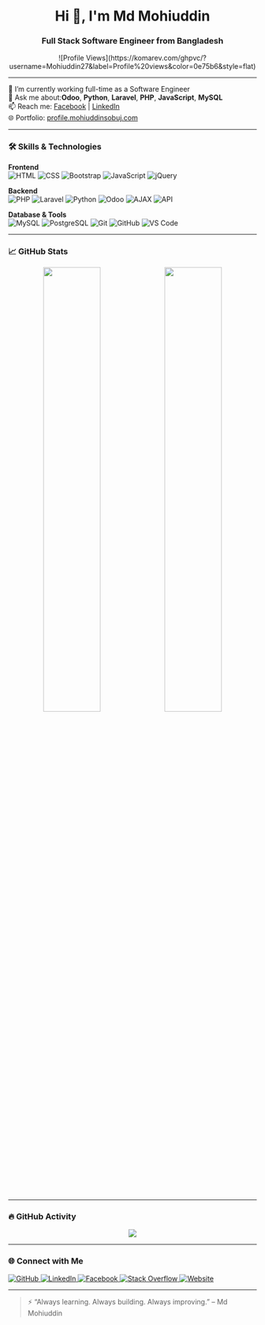 <h1 align="center">Hi 👋, I'm Md Mohiuddin</h1>
<h3 align="center">Full Stack Software Engineer from Bangladesh</h3>

<p align="center">
 ![Profile Views](https://komarev.com/ghpvc/?username=Mohiuddin27&label=Profile%20views&color=0e75b6&style=flat)

</p>

---

🔭 I’m currently working full-time as a Software Engineer   
💬 Ask me about:**Odoo**, **Python**, **Laravel**, **PHP**, **JavaScript**, **MySQL**  
📫 Reach me: [Facebook](https://www.facebook.com/mohiuddin.sobuj.1426) | [LinkedIn](https://www.linkedin.com/in/md-mohiuddin-700a0019a/)  
🌐 Portfolio: [profile.mohiuddinsobuj.com](http://profile.mohiuddinsobuj.com/)

---

### 🛠️ Skills & Technologies

**Frontend**  
![HTML](https://img.shields.io/badge/-HTML5-E34F26?style=flat-square&logo=html5&logoColor=white)
![CSS](https://img.shields.io/badge/-CSS3-1572B6?style=flat-square&logo=css3)
![Bootstrap](https://img.shields.io/badge/-Bootstrap-563D7C?style=flat-square&logo=bootstrap)
![JavaScript](https://img.shields.io/badge/-JavaScript-F7DF1E?style=flat-square&logo=javascript&logoColor=black)
![jQuery](https://img.shields.io/badge/-jQuery-0769AD?style=flat-square&logo=jquery)

**Backend**  
![PHP](https://img.shields.io/badge/-PHP-777BB4?style=flat-square&logo=php&logoColor=white)
![Laravel](https://img.shields.io/badge/-Laravel-F55247?style=flat-square&logo=laravel&logoColor=white)
![Python](https://img.shields.io/badge/-Python-3776AB?style=flat-square&logo=python&logoColor=white)
![Odoo](https://img.shields.io/badge/-Odoo-714B67?style=flat-square&logo=odoo&logoColor=white)
![AJAX](https://img.shields.io/badge/-AJAX-005C84?style=flat-square&logoColor=white)
![API](https://img.shields.io/badge/-REST%20API-218c74?style=flat-square)

**Database & Tools**  
![MySQL](https://img.shields.io/badge/-MySQL-005C84?style=flat-square&logo=mysql)
![PostgreSQL](https://img.shields.io/badge/-PostgreSQL-336791?style=flat-square&logo=postgresql&logoColor=white)
![Git](https://img.shields.io/badge/-Git-F05032?style=flat-square&logo=git)
![GitHub](https://img.shields.io/badge/-GitHub-181717?style=flat-square&logo=github)
![VS Code](https://img.shields.io/badge/-VSCode-007ACC?style=flat-square&logo=visual-studio-code)


---

### 📈 GitHub Stats

<p align="center">
  <img src="https://github-readme-stats.vercel.app/api?username=Mohiuddin27&show_icons=true&theme=default" width="48%" />
  <img src="https://github-readme-stats.vercel.app/api/top-langs/?username=Mohiuddin27&layout=compact&theme=default" width="48%" />
</p>

---

### 🔥 GitHub Activity

<p align="center">
  <img src="https://activity-graph.herokuapp.com/graph?username=Mohiuddin27&theme=github" />
</p>

---

### 🌐 Connect with Me

<p align="left">
  <a href="https://github.com/Mohiuddin27" target="_blank">
    <img alt="GitHub" src="https://img.shields.io/badge/GitHub-%23181717.svg?&style=for-the-badge&logo=github&logoColor=white" />
  </a>
  <a href="https://www.linkedin.com/in/md-mohiuddin-700a0019a/" target="_blank">
    <img alt="LinkedIn" src="https://img.shields.io/badge/LinkedIn-%230077B5.svg?&style=for-the-badge&logo=linkedin&logoColor=white" />
  </a>
  <a href="https://www.facebook.com/mohiuddin.sobuj.1426" target="_blank">
    <img alt="Facebook" src="https://img.shields.io/badge/Facebook-%231877F2.svg?&style=for-the-badge&logo=facebook&logoColor=white" />
  </a>
  <a href="https://stackoverflow.com/users/14426088" target="_blank">
    <img alt="Stack Overflow" src="https://img.shields.io/badge/Stack%20Overflow-FE7A16?style=for-the-badge&logo=stack-overflow&logoColor=white" />
  </a>
  <a href="http://profile.mohiuddinsobuj.com/" target="_blank">
    <img alt="Website" src="https://img.shields.io/badge/Website-000000?style=for-the-badge&logo=google-chrome&logoColor=white" />
  </a>
</p>

---

> ⚡ “Always learning. Always building. Always improving.” – Md Mohiuddin

